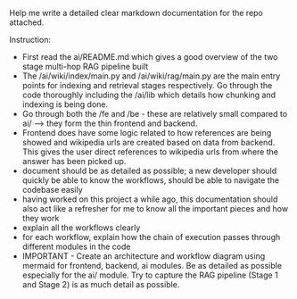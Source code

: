 Help me write a detailed clear markdown documentation for the repo attached. 

Instruction:
- First read the ai/README.md which gives a good overview of the two stage multi-hop RAG pipeline built
- The /ai/wiki/index/main.py and /ai/wiki/rag/main.py are the main entry points for indexing and retrieval stages respectively. Go through the code thoroughly including the /ai/lib which details how chunking and indexing is being done. 
- Go through both the /fe and /be - these are relatively small compared to ai/ --> they form the thin frontend and backend. 
- Frontend does have some logic related to how references are being showed and wikipedia urls are created based on data from backend. This gives the user direct references to wikipedia urls from where the answer has been picked up.
- document should be as detailed as possible; a new developer should quickly be able to know the workflows, should be able to navigate the codebase easily
- having worked on this project a while ago, this documentation should also act like a refresher for me to know all the important pieces and how they work
- explain all the workflows clearly
- for each workflow, explain how the chain of execution passes through different modules in the code
- IMPORTANT - Create an architecture and workflow diagram using mermaid for frontend, backend, ai modules. Be as detailed as possible especially for the ai/ module. Try to capture the RAG pipeline (Stage 1 and Stage 2) is as much detail  as possible.